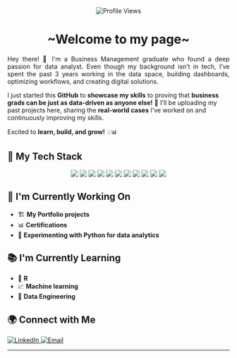 <p align="center">
  <img src="https://komarev.com/ghpvc/?username=yourgithub&label=Profile%20Views&color=0e75b6&style=flat" alt="Profile Views" />
</p>

<h1 align="center">~Welcome to my page~ </h1>

<p align="justify">
Hey there! 👋 I'm a Business Management graduate who found a deep passion for data analyst. Even though my background isn’t in tech, I’ve spent the past 3 years working in the data space, building dashboards, optimizing workflows, and creating digital solutions.  

I just started this **GitHub** to **showcase my skills** to proving that **business grads can be just as data-driven as anyone else!** 🚀 I'll be uploading my past projects here, sharing the **real-world cases** I've worked on and continuously improving my skills.  

Excited to **learn, build, and grow!** 💡📊  
</p>


## 🚀 My Tech Stack  
<p align="center">
    <img src="https://img.shields.io/badge/Power%20Apps-742774?style=for-the-badge&logo=powerapps&logoColor=white" />
    <img src="https://img.shields.io/badge/PowerBI-FAAF40?style=for-the-badge&logo=powerbi&logoColor=white" />
    <img src="https://img.shields.io/badge/Tableau-E97627?style=for-the-badge&logo=tableau&logoColor=white" />
    <img src="https://img.shields.io/badge/Excel-217346?style=for-the-badge&logo=microsoftexcel&logoColor=white" />
    <img src="https://img.shields.io/badge/OutSystems-E3353C?style=for-the-badge&logo=outsystems&logoColor=white" />
    <img src="https://img.shields.io/badge/Power%20Automate-0078D4?style=for-the-badge&logo=powerautomate&logoColor=white" />
    <img src="https://img.shields.io/badge/SQL-CC2927?style=for-the-badge&logo=microsoftsqlserver&logoColor=white" />
    <img src="https://img.shields.io/badge/PostgreSQL-336791?style=for-the-badge&logo=postgresql&logoColor=white" />
    <img src="https://img.shields.io/badge/Python-3776AB?style=for-the-badge&logo=python&logoColor=white" />
    <img src="https://img.shields.io/badge/SharePoint-0078D4?style=for-the-badge&logo=sharepoint&logoColor=white" />
    <img src="https://img.shields.io/badge/Canva-00C4CC?style=for-the-badge&logo=canva&logoColor=white" />
</p>



## 🔨 I'm Currently Working On  
- 🏗 **My Portfolio projects**
- 📊 **Certifications**
- 🚀 **Experimenting with Python for data analytics**



## 📚 I'm Currently Learning  
- 🧠 **R**
- 📈 **Machine learning**  
- 🤖 **Data Engineering** 




## 🌍 Connect with Me  

  <a href="https://www.linkedin.com/in/suhaimie-suardi" target="blank">
    <img src="https://img.shields.io/badge/LinkedIn-0077B5.svg?style=for-the-badge&logo=linkedin&logoColor=white" alt="LinkedIn" />
  </a>
  <a href="mailto:suhaimiesuardi@gmail.com">
    <img src="https://img.shields.io/badge/Email-D14836?style=for-the-badge&logo=gmail&logoColor=white" alt="Email" />
  </a>


---
